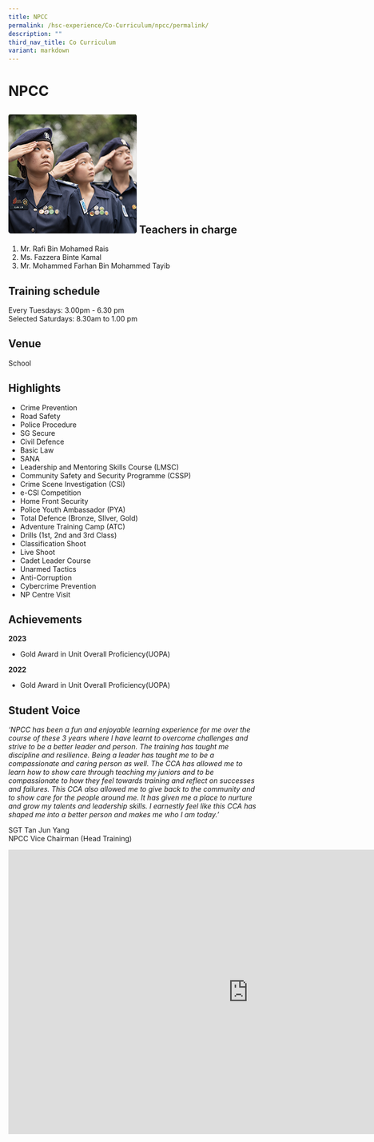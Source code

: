 ```yaml
---
title: NPCC
permalink: /hsc-experience/Co-Curriculum/npcc/permalink/
description: ""
third_nav_title: Co Curriculum
variant: markdown
---
```

NPCC
====
![](/images/CCA/Npcc.png)
Teachers in charge
------------------

1.  Mr. Rafi Bin Mohamed Rais
2.  Ms. Fazzera Binte Kamal
3.  Mr. Mohammed Farhan Bin Mohammed Tayib

Training schedule
-----------------

Every Tuesdays: 3.00pm - 6.30 pm  
Selected Saturdays: 8.30am to 1.00 pm

Venue
-----

School

Highlights
----------

*   Crime Prevention
*   Road Safety
*   Police Procedure
*   SG Secure
*   Civil Defence
*   Basic Law
*   SANA
*   Leadership and Mentoring Skills Course (LMSC)
*   Community Safety and Security Programme (CSSP)
*   Crime Scene Investigation (CSI)
*   e-CSI Competition
*   Home Front Security
*   Police Youth Ambassador (PYA)
*   Total Defence (Bronze, SIlver, Gold)
*   Adventure Training Camp (ATC)
*   Drills (1st, 2nd and 3rd Class)
*   Classification Shoot
*   Live Shoot
*   Cadet Leader Course
*   Unarmed Tactics
*   Anti-Corruption
*   Cybercrime Prevention
*   NP Centre Visit

Achievements
------------
**2023**
* Gold Award in Unit Overall Proficiency(UOPA) 

**2022**
* Gold Award in Unit Overall Proficiency(UOPA)

Student Voice
-------------

_‘NPCC has been a fun and enjoyable learning experience for me over the course of these 3 years where I have learnt to overcome challenges and strive to be a better leader and person. The training has taught me discipline and resilience. Being a leader has taught me to be a compassionate and caring person as well. The CCA has allowed me to learn how to show care through teaching my juniors and to be compassionate to how they feel towards training and reflect on successes and failures. This CCA also allowed me to give back to the community and to show care for the people around me. It has given me a place to nurture and grow my talents and leadership skills. I earnestly feel like this CCA has shaped me into a better person and makes me who I am today.’_  

SGT Tan Jun Yang  
NPCC Vice Chairman (Head Training)

<iframe allowfullscreen="true" height="569" width="960" frameborder="0" src="https://docs.google.com/presentation/d/e/2PACX-1vSB2Z1NPA1f1FvqA7e9fc85JGoZvpvq8XvNqKi2HMZgMuVL8NAm_PtQXEWp6PJ62gnyCN95JUCOVxAD/embed?start=false&amp;loop=false&amp;delayms=3000"></iframe>